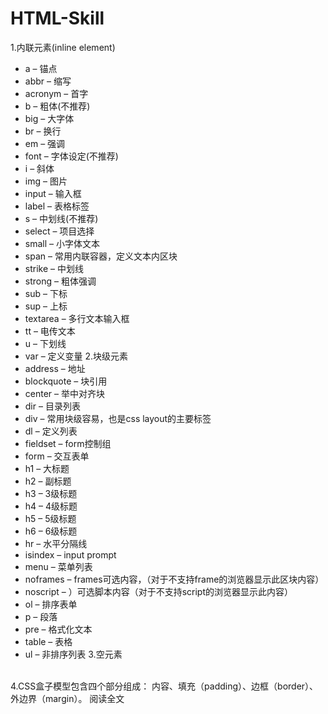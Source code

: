 # HTML-Skill
1.内联元素(inline element)
* a – 锚点
* abbr – 缩写
* acronym – 首字
* b – 粗体(不推荐)
* big – 大字体
* br – 换行
* em – 强调
* font – 字体设定(不推荐)
* i – 斜体
* img – 图片
* input – 输入框
* label – 表格标签
* s – 中划线(不推荐)
* select – 项目选择
* small – 小字体文本
* span – 常用内联容器，定义文本内区块
* strike – 中划线
* strong – 粗体强调
* sub – 下标
* sup – 上标
* textarea – 多行文本输入框
* tt – 电传文本
* u – 下划线
* var – 定义变量
2.块级元素
* address – 地址
* blockquote – 块引用
* center – 举中对齐块
* dir – 目录列表
* div – 常用块级容易，也是css layout的主要标签
* dl – 定义列表
* fieldset – form控制组
* form – 交互表单
* h1 – 大标题
* h2 – 副标题
* h3 – 3级标题
* h4 – 4级标题
* h5 – 5级标题
* h6 – 6级标题
* hr – 水平分隔线
* isindex – input prompt
* menu – 菜单列表
* noframes – frames可选内容，（对于不支持frame的浏览器显示此区块内容）
* noscript – ）可选脚本内容（对于不支持script的浏览器显示此内容）
* ol – 排序表单
* p – 段落
* pre – 格式化文本
* table – 表格
* ul – 非排序列表
3.空元素
<br>
<lintk>
<meta>
4.CSS盒子模型包含四个部分组成：
内容、填充（padding）、边框（border）、外边界（margin）。
阅读全文
